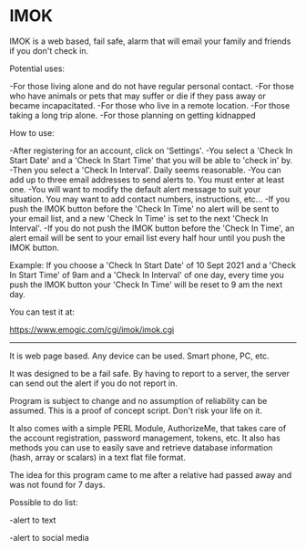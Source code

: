 # IMOK

IMOK is a web based, fail safe, alarm that will email your family and friends if you don't check in.

Potential uses:

-For those living alone and do not have regular personal contact.
-For those who have animals or pets that may suffer or die if they pass away or became incapacitated.
-For those who live in a remote location.
-For those taking a long trip alone.
-For those planning on getting kidnapped

How to use:

-After registering for an account, click on 'Settings'.
-You select a 'Check In Start Date' and a 'Check In Start Time' that you will be able to 'check in' by. 
-Then you select a 'Check In Interval'. Daily seems reasonable. 
-You can add up to three email addresses to send alerts to. You must enter at least one.
-You will want to modify the default alert message to suit your situation. You may want to add contact numbers, instructions, etc...
-If you push the IMOK button before the 'Check In Time' no alert will be sent to your email list, and a new 'Check In Time' is set to the next 'Check In Interval'. 
-If you do not push the IMOK button before the 'Check In Time', an alert email will be sent to your email list every half hour until you push the IMOK button.

Example: If you choose a 'Check In Start Date' of 10 Sept 2021 and a 'Check In Start Time' of 9am and a 'Check In Interval' of one day, every time you push the IMOK button your  'Check In Time' will be reset to 9 am the next day.

You can test it at:

https://www.emogic.com/cgi/imok/imok.cgi

-------------------------------------

It is web page based. Any device can be used. Smart phone, PC, etc.

It was designed to be a fail safe. By having to report to a server, the server can send out the alert if you do not report in.

Program is subject to change and no assumption of reliability can be assumed.
This is a proof of concept script. Don't risk your life on it.

It also comes with a simple PERL Module, AuthorizeMe, that takes care of the account registration, password management, tokens, etc.
It also has methods you can use to easily save and retrieve database information (hash, array or scalars) in a text flat file format.

The idea for this program came to me after a relative had passed away and was not found for 7 days.

Possible to do list:

-alert to text

-alert to social media
